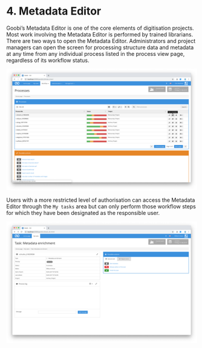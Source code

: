 # 4. Metadata Editor

Goobi’s Metadata Editor is one of the core elements of digitisation projects. Most work involving the Metadata Editor is performed by trained librarians. There are two ways to open the Metadata Editor. Administrators and project managers can open the screen for processing structure data and metadata at any time from any individual process listed in the process view page, regardless of its workflow status.

![Metadata Editor &#x2013; accessible for any process in Goobi regardless of the current workflow status](../../.gitbook/assets/30-38e.png)

Users with a more restricted level of authorisation can access the Metadata Editor through the `My tasks` area but can only perform those workflow steps for which they have been designated as the responsible user.

![Metadata Editor &#x2013; accessible to authorised users from the &#x2018;My tasks&#x2019; area](../../.gitbook/assets/30-39e.png)

